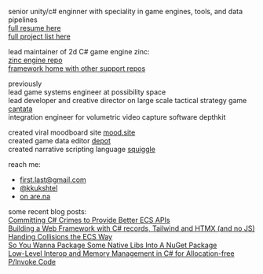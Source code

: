 senior unity/c# enginner with speciality in game engines, tools, and data pipelines  
[full resume here](https://kk-public-hosting.s3.us-east-2.amazonaws.com/kyle_kukshtel_resume.pdf)  
[full project list here](https://kylekukshtel.com/projects)

lead maintainer of 2d C# game engine zinc:  
[zinc engine repo](https://github.com/zinc-framework/Zinc)  
[framework home with other support repos](https://github.com/zinc-framework)

previously  
lead game systems engineer at possibility space  
lead developer and creative director on large scale tactical strategy game [cantata](https://store.steampowered.com/app/690370/Cantata/)  
integration engineer for volumetric video capture software depthkit  

created viral moodboard site [mood.site](https://mood.site/)  
created game data editor [depot](https://depot-editor.com/)  
created narrative scripting language [squiggle](https://github.com/afterschoolstudio/squiggle)

reach me:   
* first.last@gmail.com  
* [@kkukshtel](https://twitter.com/kkukshtel)   
* [on are.na](https://www.are.na/kyle-kukshtel)

some recent blog posts:  
[Committing C# Crimes to Provide Better ECS APIs](https://kylekukshtel.com/csharp-ecs-component-source-generator-gamedev-arch)  
[Building a Web Framework with C# records, Tailwind and HTMX (and no JS)](https://kylekukshtel.com/htmx-tailwindcss-csharp-webdev-records)  
[Handing Collisions the ECS Way](https://kylekukshtel.com/ecs-collisions-dinghy)  
[So You Wanna Package Some Native Libs Into A NuGet Package](https://kylekukshtel.com/nuget-native-dll-packing)  
[Low-Level Interop and Memory Management in C# for Allocation-free P/Invoke Code](https://kylekukshtel.com/csharp-lowlevel-memory-pinvoke-span-blittable-bindings)  
